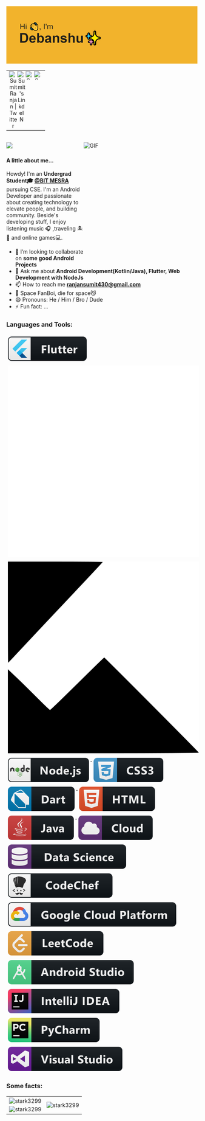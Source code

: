 <img src="https://github.com/Debanshu777/Debanshu777/blob/main/banner.png"/>
<table>
    <tr>
      <td  align="center">
        <a href="https://twitter.com/stark3299">
           <img align="left" alt="Sumit Ranjan | Twitter" width="22px" src="https://cdn.jsdelivr.net/npm/simple-icons@v3/icons/twitter.svg" />
        </a>
        <a href="https://www.linkedin.com/in/sumit-ranjan-814184160/">
           <img align="left" alt="Sumit's LinkdeIN" width="22px" src="https://cdn.jsdelivr.net/npm/simple-icons@v3/icons/linkedin.svg" />
        </a>
           <a href="https://www.instagram.com/99sumit.sr">
           <img align="left" alt="Sumit's Instagram" width="22px" height="22px" src="https://cdn.jsdelivr.net/npm/simple-icons@v3/icons/instagram.svg" />
        </a>
           <a href="https://medium.com/@ranjansumit430">
           <img align="left" alt="Sumit's Medium" width="22px" height="22px" src="https://simpleicons.org/icons/medium.svg" />
        </a>
      </td>
    <tr>
</table>
<br>
<img src="https://komarev.com/ghpvc/?username=stark3299&style=flat-square"/>
<img align="right" alt="GIF" src="https://media.giphy.com/media/3FjEPbKqEPhPpmC8uY/giphy.gif" height=300 width=300/>

   #### A little about me...  
   Howdy! I'm an **Undergrad Student🎓 [@BIT MESRA](https://www.bitmesra.ac.in)** pursuing CSE. I'm an Android Developer and passionate about creating technology to elevate        people, and building community.
   Beside's developing stuff, I enjoy listening music 🎧 ,traveling 🏝️🗻 and online games💻.
   - 👯 I’m looking to collaborate on **some good Android Projects**
   - 💬 Ask me about **Android Development(Kotlin/Java), Flutter, Web Development with NodeJs**
   - 📫 How to reach me **ranjansumit430@gmail.com**
   - 🔭 Space FanBoi, die for space😼
   - 😄 Pronouns: He / Him / Bro / Dude
   - ⚡ Fun fact: ...

<h3 align="left">Languages and Tools:</h3>
<p align="left"> 
  
  <a href="#">
    <img src="svg/dev/frameworks/flutter.svg" alt="flutter" style="vertical-align:top; margin:6px 4px">
  </a>   
  
  <a href="#">
    <img src="svg/dev/frameworks/firebase.svg" alt="firebase" style="vertical-align:top; margin:6px 4px">
  </a>
  
  <a href="#">
    <img src="svg/dev/frameworks/kotlin.svg" alt="kotlin" style="vertical-align:top; margin:6px 4px">
  </a>  

  <a href="#">
    <img src="svg/dev/frameworks/nodejs.svg" alt="nodejs" style="vertical-align:top; margin:6px 4px">
  </a>   

  <a href="#">
    <img src="svg/dev/languages/css3.svg" alt="css3" style="vertical-align:top; margin:6px 4px">
  </a>  

  <a href="#">
    <img src="svg/dev/languages/dart.svg" alt="dart" style="vertical-align:top; margin:6px 4px">
  </a> 

  <a href="#">
    <img src="svg/dev/languages/html.svg" alt="html" style="vertical-align:top; margin:6px 4px">
  </a>  

  <a href="#">
    <img src="svg/dev/languages/java.svg" alt="java" style="vertical-align:top; margin:6px 4px">
  </a>     

   <a href="#">
    <img src="svg/dev/misc/cloud.svg" alt="cloud" style="vertical-align:top; margin:6px 4px">
  </a>  

   <a href="#">
    <img src="svg/dev/misc/datascience.svg" alt="datascience" style="vertical-align:top; margin:6px 4px">
  </a>  
  
  <a href="#">
    <img src="svg/dev/services/codechef.svg" alt="codechef" style="vertical-align:top; margin:6px 4px">
  </a> 

  <a href="#">
    <img src="svg/dev/services/google_cloud_platform.svg" alt="google_cloud_platform" style="vertical-align:top; margin:6px 4px">
  </a> 

  <a href="#">
    <img src="svg/dev/services/leetcode.svg" alt="leetcode" style="vertical-align:top; margin:6px 4px">
  </a>

  <a href="#">
    <img src="svg/dev/tools/android_studio.svg" alt="android_studio" style="vertical-align:top; margin:6px 4px">
  </a> 

  <a href="#">
    <img src="svg/dev/tools/jetbrains_intellij.svg" alt="jetbrains_intellij" style="vertical-align:top; margin:6px 4px">
  </a> 

  <a href="#">
    <img src="svg/dev/tools/jetbrains_pycharm.svg" alt="jetbrains_pycharm" style="vertical-align:top; margin:6px 4px">
  </a> 
  
  <a href="#">
    <img src="svg/dev/tools/visualstudio.svg" alt="visualstudio" style="vertical-align:top; margin:6px 4px">
  </a> 

</p>

### Some facts:
<table>
    <tr>
        <td>
            <img src="https://github-readme-streak-stats.herokuapp.com/?user=stark3299&theme=dark" alt="stark3299" align="center"/>
        </td>
        <td rowspan=2>
            <img src="https://github-readme-stats.vercel.app/api/top-langs/?username=stark3299&theme=dark" align="center" alt="stark3299" align="center"/></td>
    </tr>
    <tr>
        <td><img src="https://github-readme-stats.vercel.app/api?username=stark3299&show_icons=true&locale=en&count_private=true&theme=dark&show_icons=true" alt="stark3299"/></td>
    </tr>
</table>


